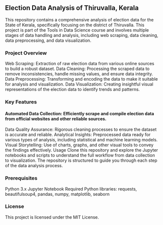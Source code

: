 ## Election Data Analysis of Thiruvalla, Kerala
This repository contains a comprehensive analysis of election data for the State of Kerala, specifically focusing on the district of Thiruvalla. This project is part of the Tools in Data Science course and involves multiple stages of data handling and analysis, including web scraping, data cleaning, data preprocessing, and data visualization.

### Project Overview
Web Scraping: Extraction of raw election data from various online sources to build a robust dataset.
Data Cleaning: Processing the scraped data to remove inconsistencies, handle missing values, and ensure data integrity.
Data Preprocessing: Transforming and encoding the data to make it suitable for analysis and visualization.
Data Visualization: Creating insightful visual representations of the election data to identify trends and patterns.

### Key Features
#### Automated Data Collection: Efficiently scrape and compile election data from official websites and other reliable sources.
Data Quality Assurance: Rigorous cleaning processes to ensure the dataset is accurate and reliable.
Analytical Insights: Preprocessed data ready for various types of analysis, including statistical and machine learning models.
Visual Storytelling: Use of charts, graphs, and other visual tools to convey the findings effectively.
Usage
Clone this repository and explore the Jupyter notebooks and scripts to understand the full workflow from data collection to visualization. The repository is structured to guide you through each step of the data analysis process.

### Prerequisites
Python 3.x
Jupyter Notebook
Required Python libraries: requests, beautifulsoup4, pandas, numpy, matplotlib, seaborn

### License
This project is licensed under the MIT License.
